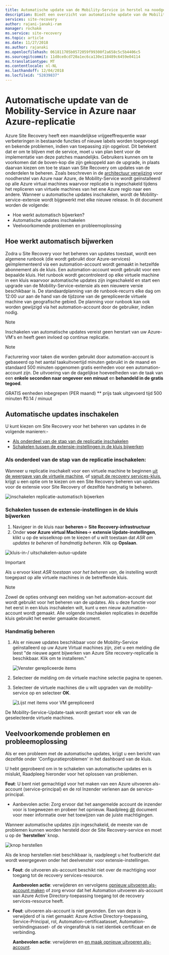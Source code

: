 ```yaml
---
title: Automatische update van de Mobility-Service in herstel na noodgevallen van Azure naar Azure | Microsoft Docs
description: Biedt een overzicht van automatische update van de Mobility-Service bij het repliceren van virtuele Azure-machines met Azure Site Recovery.
services: site-recovery
author: rajani-janaki-ram
manager: rochakm
ms.service: site-recovery
ms.topic: article
ms.date: 11/27/2018
ms.author: rajanaki
ms.openlocfilehash: 061811705b0572059f99300f2a658c5c5b4406c5
ms.sourcegitcommit: 11d8ce8cd720a1ec6ca130e118489c6459e04114
ms.translationtype: MT
ms.contentlocale: nl-NL
ms.lasthandoff: 12/04/2018
ms.locfileid: "52839837"
---
```

# <a name="automatic-update-of-the-mobility-service-in-azure-to-azure-replication"></a>Automatische update van de Mobility-Service in Azure naar Azure-replicatie

Azure Site Recovery heeft een maandelijkse vrijgeeffrequentie waar verbeteringen in bestaande functies of nieuwe labels worden toegevoegd en bekende problemen, indien van toepassing zijn opgelost. Dit betekent dat er om te blijven met de service, moet u van plan bent voor de implementatie van deze patches maandelijks. Gebruikers kunnen om te voorkomen dat de boven-kop die zijn gekoppeld aan de upgrade, in plaats daarvan kiezen om toe te staan van Site Recovery om updates van de onderdelen te beheren. Zoals beschreven in de [architectuur verwijzing](azure-to-azure-architecture.md) voor noodherstel van Azure naar Azure, de Mobility-Service wordt geïnstalleerd op alle Azure virtual machines waarvoor replicatie is ingeschakeld tijdens het repliceren van virtuele machines van het ene Azure regio naar een andere. Wanneer u automatische updates inschakelen, wordt de Mobility-service-extensie wordt bijgewerkt met elke nieuwe release. In dit document worden de volgende:

- Hoe werkt automatisch bijwerken?
- Automatische updates inschakelen
- Veelvoorkomende problemen en probleemoplossing
 
## <a name="how-does-automatic-update-work"></a>Hoe werkt automatisch bijwerken

Zodra u Site Recovery voor het beheren van updates toestaat, wordt een algemene runbook (die wordt gebruikt door Azure-services) geïmplementeerd via een automation-account wordt gemaakt in hetzelfde abonnement als de kluis. Een automation-account wordt gebruikt voor een bepaalde kluis. Het runbook wordt gecontroleerd op elke virtuele machine in een kluis waarvoor automatische updates zijn ingeschakeld en start een upgrade van de Mobility-Service-extensie als een nieuwere versie beschikbaar is. De standaardplanning van de runbook-recurrs elke dag om 12:00 uur aan de hand van de tijdzone van de gerepliceerde virtuele machine van geografische gebied. De planning voor runbook kan ook worden gewijzigd via het automation-account door de gebruiker, indien nodig. 

> [!NOTE]
> Inschakelen van automatische updates vereist geen herstart van uw Azure-VM's en heeft geen invloed op continue replicatie.

> [!NOTE]
> Facturering voor taken die worden gebruikt door automation-account is gebaseerd op het aantal taakuitvoertijd minuten gebruikt in de maand en standaard 500 minuten opgenomen gratis eenheden voor een automation-account zijn. De uitvoering van de dagelijkse hoeveelheden van de taak van een **enkele seconden naar ongeveer een minuut** en **behandeld in de gratis tegoed**.

GRATIS eenheden inbegrepen (PER maand) ** prijs taak uitgevoerd tijd 500 minuten ₹0.14 / minuut

## <a name="enable-automatic-updates"></a>Automatische updates inschakelen

U kunt kiezen om Site Recovery voor het beheren van updates in de volgende manieren:-

- [Als onderdeel van de stap van de replicatie inschakelen](#as-part-of-the-enable-replication-step)
- [Schakelen tussen de extensie-instellingen in de kluis bijwerken](#toggle-the-extension-update-settings-inside-the-vault)

### <a name="as-part-of-the-enable-replication-step"></a>Als onderdeel van de stap van de replicatie inschakelen:

Wanneer u replicatie inschakelt voor een virtuele machine te beginnen [uit de weergave van de virtuele machine](azure-to-azure-quickstart.md), of [vanuit de recovery services-kluis](azure-to-azure-how-to-enable-replication.md), krijgt u een optie om te kiezen om een Site Recovery beheren van updates voor de extensie voor Site Recovery of dezelfde handmatig te beheren.

![inschakelen replicatie-automatisch bijwerken](./media/azure-to-azure-autoupdate/enable-rep.png)

### <a name="toggle-the-extension-update-settings-inside-the-vault"></a>Schakelen tussen de extensie-instellingen in de kluis bijwerken

1. Navigeer in de kluis naar **beheren**-> **Site Recovery-infrastructuur**
2. Onder **voor Azure virtual Machines**-> **extensie Update-instellingen**, klikt u op de wisselknop om te kiezen of u wilt toestaan dat *ASR om updates te beheren* of *handmatig beheren*. Klik op **Opslaan**.

![kluis-in-/ uitschakelen-autuo-update](./media/azure-to-azure-autoupdate/vault-toggle.png)

> [!Important] 
> Als u ervoor kiest *ASR toestaan voor het beheren van*, de instelling wordt toegepast op alle virtuele machines in de betreffende kluis.


> [!Note] 
> Zowel de opties ontvangt een melding van het automation-account dat wordt gebruikt voor het beheren van de updates. Als u deze functie voor het eerst in een kluis inschakelen wilt, kunt u een nieuw automation-account wordt gemaakt. Alle volgende inschakelen replicaties in dezelfde kluis gebruikt het eerder gemaakte document.

### <a name="manage-manually"></a>Handmatig beheren

1. Als er nieuwe updates beschikbaar voor de Mobility-Service geïnstalleerd op uw Azure Virtual machines zijn, ziet u een melding die leest "de nieuwe agent bijwerken van Azure Site recovery-replicatie is beschikbaar. Klik om te installeren."

     ![Venster gerepliceerde items](.\media\vmware-azure-install-mobility-service\replicated-item-notif.png)
3. Selecteer de melding om de virtuele machine selectie pagina te openen.
4. Selecteer de virtuele machines die u wilt upgraden van de mobility-service op en selecteer **OK**.

     ![Lijst met items voor VM gerepliceerd](.\media\vmware-azure-install-mobility-service\update-okpng.png)

De Mobility-Service-Update-taak wordt gestart voor elk van de geselecteerde virtuele machines.


## <a name="common-issues--troubleshooting"></a>Veelvoorkomende problemen en probleemoplossing

Als er een probleem met de automatische updates, krijgt u een bericht van dezelfde onder 'Configuratieproblemen' in het dashboard van de kluis. 

U hebt geprobeerd om in te schakelen van automatische updates en is mislukt, Raadpleeg hieronder voor het oplossen van problemen.

**Fout**: U bent niet gemachtigd voor het maken van een Azure uitvoeren als-account (service-principal) en de rol Inzender verlenen aan de service-principal. 
- Aanbevolen actie: Zorg ervoor dat het aangemelde account de inzender voor is toegewezen en probeer het opnieuw. Raadpleeg [dit](https://docs.microsoft.com/azure/azure-resource-manager/resource-group-create-service-principal-portal#required-permissions) document voor meer informatie over het toewijzen van de juiste machtigingen.
 
Wanneer automatische updates zijn ingeschakeld, de meeste van de problemen kunnen worden hersteld door de Site Recovery-service en moet u op de '**herstellen**' knop.

![knop herstellen](./media/azure-to-azure-autoupdate/repair.png)

Als de knop herstellen niet beschikbaar is, raadpleegt u het foutbericht dat wordt weergegeven onder het deelvenster voor extensie-instellingen.

 - **Fout**: de uitvoeren als-account beschikt niet over de machtiging voor toegang tot de recovery services-resource.

    **Aanbevolen actie**: verwijderen en vervolgens [opnieuw uitvoeren als-account maken](https://docs.microsoft.com/azure/automation/automation-create-runas-account) of zorg ervoor dat het Automation uitvoeren als-account van Azure Active Directory-toepassing toegang tot de recovery services-resource heeft.

- **Fout**: uitvoeren als-account is niet gevonden. Een van deze is verwijderd of is niet gemaakt: Azure Active Directory-toepassing, Service-Principal, rol, Automation-certificaatasset, Automation-verbindingsasset- of de vingerafdruk is niet identiek certificaat en de verbinding. 

    **Aanbevolen actie**: verwijderen en [en maak opnieuw uitvoeren als-account](https://docs.microsoft.com/azure/automation/automation-create-runas-account).
